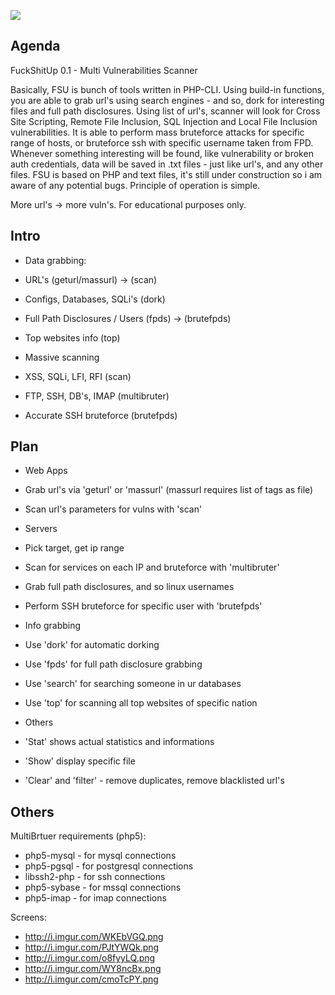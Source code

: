 
![](https://img.shields.io/badge/fuckshitup-php-purple.svg)

## Agenda

FuckShitUp 0.1 - Multi Vulnerabilities Scanner

Basically, FSU is bunch of tools written in PHP-CLI. Using build-in functions, you are able to grab url's using search engines - and so, dork for interesting files and full path disclosures. Using list of url's, scanner will look for Cross Site Scripting, Remote File Inclusion, SQL Injection and Local File Inclusion vulnerabilities. It is able to perform mass bruteforce attacks for specific range of hosts, or bruteforce ssh with specific username taken from FPD. Whenever something interesting will be found, like vulnerability or broken auth credentials, data will be saved in .txt files - just like url's, and any other files. FSU is based on PHP and text files, it's still under construction so i am aware of any potential bugs. Principle of operation is simple.

More url's -> more vuln's.
For educational purposes only.

## Intro

- Data grabbing:
 - URL's (geturl/massurl) -> (scan)
 - Configs, Databases, SQLi's (dork)
 - Full Path Disclosures / Users (fpds) -> (brutefpds)
 - Top websites info (top)
  
- Massive scanning
 - XSS, SQLi, LFI, RFI (scan)
 - FTP, SSH, DB's, IMAP (multibruter)
 - Accurate SSH bruteforce (brutefpds)

## Plan

- Web Apps
 - Grab url's via 'geturl' or 'massurl' (massurl requires list of tags as file)
 - Scan url's parameters for vulns with 'scan'

- Servers
 - Pick target, get ip range
 - Scan for services on each IP and bruteforce with 'multibruter'
 - Grab full path disclosures, and so linux usernames
 - Perform SSH bruteforce for specific user with 'brutefpds'

- Info grabbing
 - Use 'dork' for automatic dorking
 - Use 'fpds' for full path disclosure grabbing
 - Use 'search' for searching someone in ur databases
 - Use 'top' for scanning all top websites of specific nation

- Others
 - 'Stat' shows actual statistics and informations
 - 'Show' display specific file
 - 'Clear' and 'filter' - remove duplicates, remove blacklisted url's

## Others

MultiBrtuer requirements (php5):
 - php5-mysql - for mysql connections
 - php5-pgsql - for postgresql connections
 - libssh2-php - for ssh connections
 - php5-sybase - for mssql connections
 - php5-imap - for imap connections

Screens:
 - http://i.imgur.com/WKEbVGQ.png
 - http://i.imgur.com/PJtYWQk.png
 - http://i.imgur.com/o8fyyLQ.png
 - http://i.imgur.com/WY8ncBx.png
 - http://i.imgur.com/cmoTcPY.png
